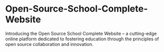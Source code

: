 # Open-Source-School-Complete-Website
 Introducing the Open Source School Complete Website – a cutting-edge online platform dedicated to fostering education through the principles of open source collaboration and innovation.
